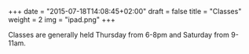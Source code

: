 +++
date = "2015-07-18T14:08:45+02:00"
draft = false
title = "Classes"
weight = 2
img = "ipad.png"
+++

Classes are generally held Thursday from 6-8pm and Saturday from 9-11am.

